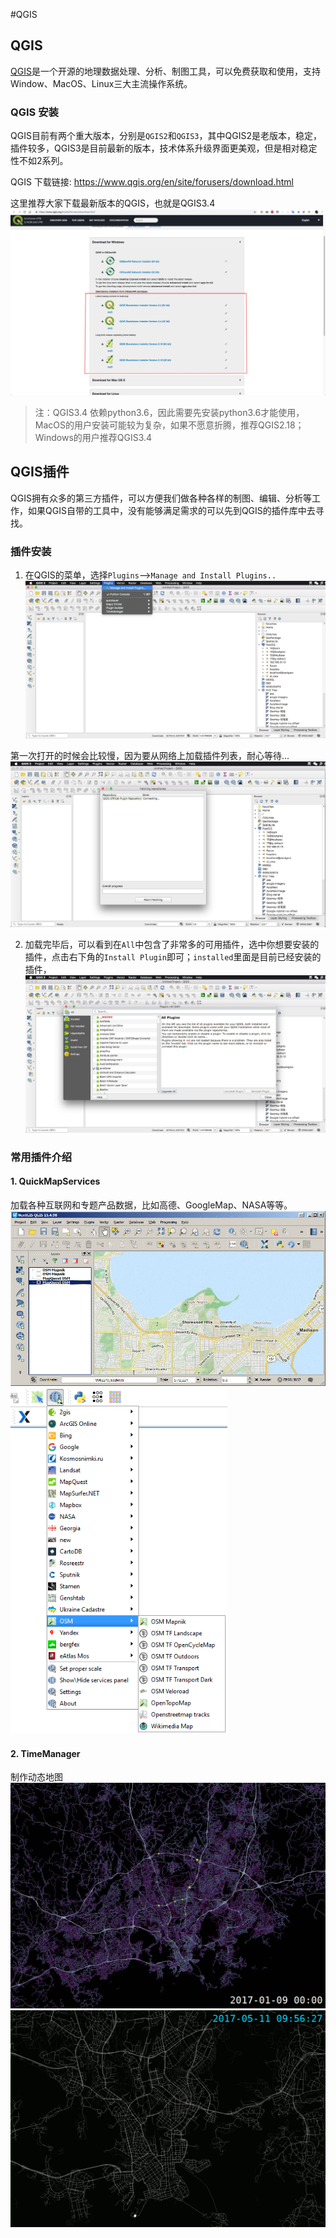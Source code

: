 #QGIS

## QGIS
[QGIS]()是一个开源的地理数据处理、分析、制图工具，可以免费获取和使用，支持Window、MacOS、Linux三大主流操作系统。
### QGIS 安装
QGIS目前有两个重大版本，分别是`QGIS2`和`QGIS3`，其中QGIS2是老版本，稳定，插件较多，QGIS3是目前最新的版本，技术体系升级界面更美观，但是相对稳定性不如2系列。

QGIS 下载链接: https://www.qgis.org/en/site/forusers/download.html

这里推荐大家下载最新版本的QGIS，也就是QGIS3.4
![](./assets/qgis-download.jpeg)

>注：QGIS3.4 依赖python3.6，因此需要先安装python3.6才能使用，MacOS的用户安装可能较为复杂，如果不愿意折腾，推荐QGIS2.18；Windows的用户推荐QGIS3.4


## QGIS插件
QGIS拥有众多的第三方插件，可以方便我们做各种各样的制图、编辑、分析等工作，如果QGIS自带的工具中，没有能够满足需求的可以先到QGIS的插件库中去寻找。

### 插件安装
1. 在QGIS的菜单，选择`Plugins`-->`Manage and Install Plugins..`
![](./assets/plugin-1.jpeg)

第一次打开的时候会比较慢，因为要从网络上加载插件列表，耐心等待...
![](./assets/plugin-2.jpeg)

2. 加载完毕后，可以看到在`All`中包含了非常多的可用插件，选中你想要安装的插件，点击右下角的`Install Plugin`即可；`installed`里面是目前已经安装的插件，
![](./assets/plugin-3.jpeg)



### 常用插件介绍
#### 1. QuickMapServices
加载各种互联网和专题产品数据，比如高德、GoogleMap、NASA等等。
![](./assets/quick-map-services.gif)
![](./assets/qms.png)



#### 2. TimeManager
制作动态地图
![](./assets/fta_traffic.gif)
![](./assets/hsl_traffic.gif)